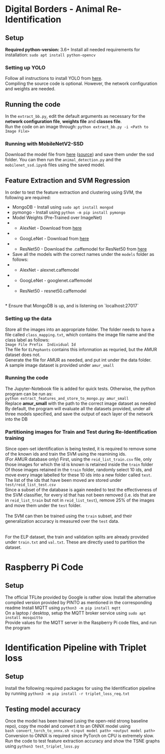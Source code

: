 # Digital Borders - Animal Re-Identification

## Setup
**Required python-version:** 3.6+
Install all needed requirements for installation:
`sudo apt install python-opencv`

### Setting up YOLO
Follow all instructions to install YOLO from [here](https://pjreddie.com/darknet/yolo/). <br>
Compiling the source code is optional. However, the network configuration and weights are needed. <br>

## Running the code
In the `extract_bb.py`, edit the default arguments as necessary for the **network configuration file**, **weights file** and **classes file**. <br>
Run the code on an image through: `python extract_bb.py -i <Path to Image File>` <br>

### Running with MobileNetV2-SSD
Download the model file from [here](http://download.tensorflow.org/models/object_detection/ssd_mobilenet_v2_oid_v4_2018_12_12.tar.gz) ([source](https://github.com/tensorflow/models/blob/master/research/object_detection/g3doc/detection_model_zoo.md)) and save them under the ssd folder. You can then run the `animal_detection.py` and the `mobilenet_ssd.ipynb` files using the saved model.

## Feature Extraction and SVM Regression
In order to test the feature extraction and clustering using SVM, the following are required: <br>
* MongoDB - Install using `sudo apt install mongod`
* pymongo - Install using `python -m pip install pymongo`
* Model Weights (Pre-Trained over ImageNet)
* * AlexNet - Download from [here](dl.caffe.berkeleyvision.org/bvlc_alexnet.caffemodel)
* * GoogLeNet - Download from [here](dl.caffe.berkeleyvision.org/bvlc_googlenet.caffemodel)
* * ResNet50 - Download the .caffemodel for ResNet50 from [here](https://onedrive.live.com/?authkey=%21AAFW2%2DFVoxeVRck&id=4006CBB8476FF777%2117887&cid=4006CBB8476FF777)
* Save all the models with the correct names under the `models` folder as follows: <br>
* * AlexNet - alexnet.caffemodel <br>
* * GoogLeNet - googlenet.caffemodel <br>
* * ResNet50 - resnet50.caffemodel <br>
<br>
* Ensure that MongoDB is up, and is listening on `localhost:27017`
<br>

### Setting up the data
Store all the images into an appropriate folder. The folder needs to have a file called `class_mapping.txt`, which contains the image file name and the class label as follows: <br>
`Image File Prefix  Individual Id` <br>
The file for `ELPephants` contains this information as requried, but the AMUR dataset does not. <br>
Generate the file for AMUR as needed, and put int under the data folder. <br>
A sample image dataset is provided under `amur_small` <br>

### Running the code
The Jupyter-Notebook file is added for quick tests. Otherwise, the python program can be run as: <br>
`python extract_features_and_store_to_mongo.py amur_small` <br>
Replace **amur_small** with the path to the correct image dataset as needed <br>
By default, the program will evaluate all the datasets provided, under all three models specified, and save the output of each layer of the network into the DB <br>


### Partitioning images for Train and Test during Re-Identification training
Since open-set identification is being tested, it is required to remove some of the known ids and train the SVM using the reamining ids. <br>
(For AMUR database only) First, using the `reid_list_train.csv` file, only those images for which the id is known is retained inside the `train` folder <br>
Of those images retained in the `train` folder, randomly select 10 ids, and move every image labelled for these 10 ids into a new folder called `test`. The list of the ids that have been moved are stored under `test/reid_list_test.csv` <br>
Since a subset of the database is again needed to test the effectiveness of the SVM classifier, for every id that has not been removed (i.e. ids that are in `reid_list_train` but not in `reid_list_test`), remove 25% of the images and move them under the `test` folder. <br>
<br>
The SVM can then be trained using the `train` subset, and their generalization accuracy is measured over the `test` data. <br>
<br>
<br>
For the ELP dataset, the train and validation splits are already provided under `train.txt` and `val.txt`. These are directly used to partition the dataset. <br>

# Raspberry Pi Code
## Setup
The official TFLite provided by Google is rather slow. Install the alternative compiled version provided by PINTO as mentioned in the corresponding readme
Install MQTT using `python3 -m pip install mqtt` <br>
On a laptop / desktop, setup the MQTT broker service using `sudo apt install mosquitto` <br>
Provide values for the MQTT server in the Raspberry Pi code files, and run the program

# Identification Pipeline with Triplet loss
## Setup
Install the following required packages for using the Identification pipeline by running `python3 -m pip install -r triplet_loss_req.txt` <br>

## Testing model accuracy
Once the model has been trained (using the open-reid strong baseline repo), copy the model and convert it to an ONNX model using <br>
`bash convert_torch_to_onnx.sh <input model path> <output model path>` <br>
Conversion to ONNX is required since PyTorch on CPU is extremely slow. <br>
Run the code to test feature extraction accuracy and show the TSNE graphs using `python3 test_triplet_loss.py`

